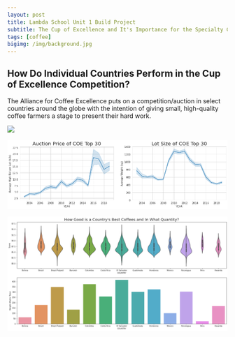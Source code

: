 ```yaml
---
layout: post
title: Lambda School Unit 1 Build Project
subtitle: The Cup of Excellence and It's Importance for the Specialty Coffee Industry
tags: [coffee]
bigimg: /img/background.jpg
---
```


## How Do Individual Countries Perform in the Cup of Excellence Competition?
 The Alliance for Coffee Excellence puts on a competition/auction in select countries around the globe with the intention of giving small, high-quality coffee farmers a stage to present their hard work.

![](/img/slide1.jpg)

![chart](/img/price-lotsize.png)

![violin graph](/img/violin.png)
